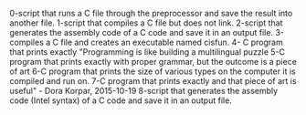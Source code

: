 0-script that runs a C file through the preprocessor and save the result into another file.
1-script that compiles a C file but does not link.
2-script that generates the assembly code of a C code and save it in an output file.
3-compiles a C file and creates an executable named cisfun.
4- C program that prints exactly "Programming is like building a multilingual puzzle
5-C program that prints exactly with proper grammar, but the outcome is a piece of art
6-C program that prints the size of various types on the computer it is compiled and run on.
7-C program that prints exactly and that piece of art is useful" - Dora Korpar, 2015-10-19
8-script that generates the assembly code (Intel syntax) of a C code and save it in an output file.
